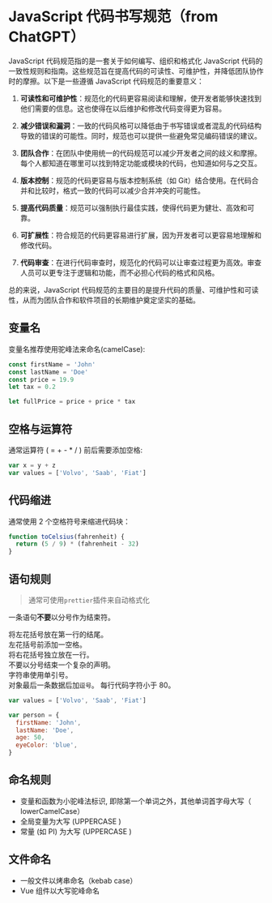 # JavaScript 代码书写规范（from ChatGPT）

JavaScript 代码规范指的是一套关于如何编写、组织和格式化 JavaScript 代码的一致性规则和指南。这些规范旨在提高代码的可读性、可维护性，并降低团队协作时的摩擦。以下是一些遵循 JavaScript 代码规范的重要意义：

1. **可读性和可维护性**：规范化的代码更容易阅读和理解，使开发者能够快速找到他们需要的信息。这也使得在以后维护和修改代码变得更为容易。

2. **减少错误和漏洞**：一致的代码风格可以降低由于书写错误或者混乱的代码结构导致的错误的可能性。同时，规范也可以提供一些避免常见编码错误的建议。

3. **团队合作**：在团队中使用统一的代码规范可以减少开发者之间的歧义和摩擦。每个人都知道在哪里可以找到特定功能或模块的代码，也知道如何与之交互。

4. **版本控制**：规范的代码更容易与版本控制系统（如 Git）结合使用。在代码合并和比较时，格式一致的代码可以减少合并冲突的可能性。

5. **提高代码质量**：规范可以强制执行最佳实践，使得代码更为健壮、高效和可靠。

6. **可扩展性**：符合规范的代码更容易进行扩展，因为开发者可以更容易地理解和修改代码。

7. **代码审查**：在进行代码审查时，规范化的代码可以让审查过程更为高效。审查人员可以更专注于逻辑和功能，而不必担心代码的格式和风格。

总的来说，JavaScript 代码规范的主要目的是提升代码的质量、可维护性和可读性，从而为团队合作和软件项目的长期维护奠定坚实的基础。

## 变量名

变量名推荐使用驼峰法来命名(camelCase):

```js
const firstName = 'John'
const lastName = 'Doe'
const price = 19.9
let tax = 0.2

let fullPrice = price + price * tax
```

## 空格与运算符

通常运算符 ( = + - \* / ) 前后需要添加空格:

```js
var x = y + z
var values = ['Volvo', 'Saab', 'Fiat']
```

## 代码缩进

通常使用 2 个空格符号来缩进代码块：

```js
function toCelsius(fahrenheit) {
  return (5 / 9) * (fahrenheit - 32)
}
```

## 语句规则

> 通常可使用`prettier`插件来自动格式化

一条语句**不要**以分号作为结束符。

将左花括号放在第一行的结尾。  
左花括号前添加一空格。  
将右花括号独立放在一行。  
不要以分号结束一个复杂的声明。  
字符串使用单引号。  
对象最后一条数据后加`逗号`。
每行代码字符小于 80。

```js
var values = ['Volvo', 'Saab', 'Fiat']

var person = {
  firstName: 'John',
  lastName: 'Doe',
  age: 50,
  eyeColor: 'blue',
}
```

## 命名规则

- 变量和函数为小驼峰法标识, 即除第一个单词之外，其他单词首字母大写（ lowerCamelCase）
- 全局变量为大写 (UPPERCASE )
- 常量 (如 PI) 为大写 (UPPERCASE )

## 文件命名

- 一般文件以烤串命名（kebab case）
- Vue 组件以大写驼峰命名
